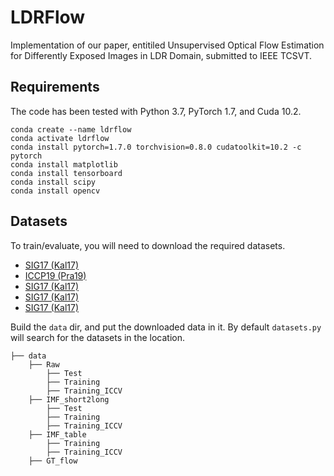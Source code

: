 # LDRFlow
Implementation of our paper, entitiled Unsupervised Optical Flow Estimation for Differently Exposed Images in LDR Domain, submitted to IEEE TCSVT.

## Requirements
The code has been tested with Python 3.7, PyTorch 1.7, and Cuda 10.2.
```Shell
conda create --name ldrflow
conda activate ldrflow
conda install pytorch=1.7.0 torchvision=0.8.0 cudatoolkit=10.2 -c pytorch
conda install matplotlib
conda install tensorboard
conda install scipy
conda install opencv
```

## Datasets
To train/evaluate, you will need to download the required datasets.
* [SIG17 (Kal17)](https://cseweb.ucsd.edu/~viscomp/projects/SIG17HDR/)
* [ICCP19 (Pra19)](https://val.cds.iisc.ac.in/HDR/ICCP19/)
* [SIG17 (Kal17)](https://cseweb.ucsd.edu/~viscomp/projects/SIG17HDR/)
* [SIG17 (Kal17)](https://cseweb.ucsd.edu/~viscomp/projects/SIG17HDR/)
* [SIG17 (Kal17)](https://cseweb.ucsd.edu/~viscomp/projects/SIG17HDR/)

Build the `data` dir, and put the downloaded data in it. By default `datasets.py` will search for the datasets in the location.
```Shell
├── data
    ├── Raw
        ├── Test
        ├── Training
        ├── Training_ICCV
    ├── IMF_short2long
        ├── Test
        ├── Training
        ├── Training_ICCV
    ├── IMF_table
        ├── Training
        ├── Training_ICCV
    ├── GT_flow
```

